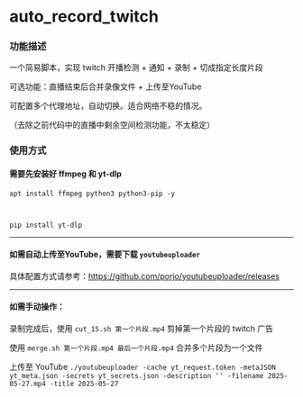 # auto_record_twitch

### 功能描述

一个简易脚本，实现 twitch 开播检测 + 通知 + 录制 + 切成指定长度片段

可选功能：直播结束后合并录像文件 + 上传至YouTube

可配置多个代理地址，自动切换。适合网络不稳的情况。

（去除之前代码中的直播中剩余空间检测功能，不太稳定）

### 使用方式

#### 需要先安装好 ffmpeg 和 yt-dlp

<code>apt install ffmpeg python3 python3-pip -y

pip install yt-dlp
</code>

<hr>

#### 如需自动上传至YouTube，需要下载 `youtubeuploader`

具体配置方式请参考：https://github.com/porjo/youtubeuploader/releases

<hr>

#### 如需手动操作：

录制完成后，使用 `cut_15.sh 第一个片段.mp4` 剪掉第一个片段的 twitch 广告

使用 `merge.sh 第一个片段.mp4 最后一个片段.mp4` 合并多个片段为一个文件

上传至 YouTube `./youtubeuploader -cache yt_request.token -metaJSON yt_meta.json -secrets yt_secrets.json -description '' -filename 2025-05-27.mp4 -title 2025-05-27`